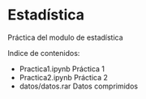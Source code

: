 # Estadística
Práctica del modulo de estadística

Indice de contenidos:
  * Practica1.ipynb Práctica 1
  * Practica2.ipynb Práctica 2
  * datos/datos.rar Datos comprimidos
